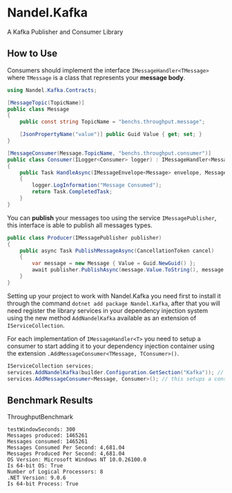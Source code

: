 # Nandel.Kafka

A Kafka Publisher and Consumer Library

## How to Use

Consumers should implement the interface `IMessageHandler<TMessage>` where `TMessage` is a class that represents your 
**message body**.

```csharp
using Nandel.Kafka.Contracts;

[MessageTopic(TopicName)]
public class Message
{
    public const string TopicName = "benchs.throughput.message";

    [JsonPropertyName("value")] public Guid Value { get; set; }
}

[MessageConsumer(Message.TopicName, "benchs.throughput.consumer")]
public class Consumer(ILogger<Consumer> logger) : IMessageHandler<Message>
{
    public Task HandleAsync(IMessageEnvelope<Message> envelope, Message message, CancellationToken cancel)
    {
        logger.LogInformation("Message Consumed");
        return Task.CompletedTask;
    }
}
```

You can **publish** your messages too using the service `IMessagePublisher`, this interface is able to publish all messages 
types.

```csharp
public class Producer(IMessagePublisher publisher)
{
    public async Task PublishMessageAsync(CancellationToken cancel)
    {
        var message = new Message { Value = Guid.NewGuid() };
        await publisher.PublishAsync(message.Value.ToString(), message, cancel);
    }
}
```

Setting up your project to work with Nandel.Kafka you need first to install it through the command 
`dotnet add package Nandel.Kafka`, after that you will need register the library services in your dependency injection 
system using the new method `AddNandelKafka` available as an extension of `IServiceCollection`.

For each implementation of `IMessageHandler<T>` you need to setup a consumer to start adding it to your dependency 
injection container using the extension `.AddMessageConsumer<TMessage, TConsumer>()`.

```csharp
IServiceCollection services;
services.AddNandelKafka(builder.Configuration.GetSection("Kafka")); // this configures Nandel.Kafka
services.AddMessageConsumer<Message, Consumer>(); // this setups a consumer to start
```

## Benchmark Results

ThroughputBenchmark

```console
testWindowSeconds: 300
Messages produced: 1465261
Messages consumed: 1465261
Messages Consumed Per Second: 4,681.04
Messages Produced Per Second: 4,681.04
OS Version: Microsoft Windows NT 10.0.26100.0
Is 64-bit OS: True
Number of Logical Processors: 8
.NET Version: 9.0.6
Is 64-bit Process: True
```